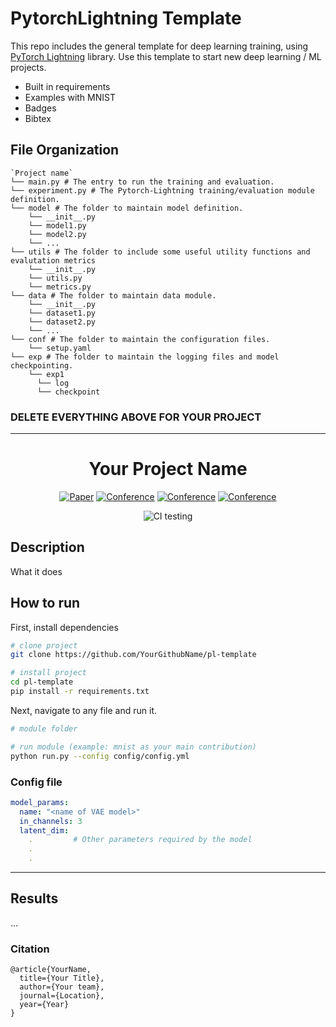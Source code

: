 # PytorchLightning Template
This repo includes the general template for deep learning training, using [PyTorch Lightning](https://github.com/PytorchLightning/pytorch-lightning) library. Use this template to start new deep learning / ML projects.

- Built in requirements
- Examples with MNIST
- Badges
- Bibtex

## File Organization
```
`Project name`
└── main.py # The entry to run the training and evaluation.
└── experiment.py # The Pytorch-Lightning training/evaluation module definition.
└── model # The folder to maintain model definition.
    └── __init__.py
    └── model1.py
    └── model2.py
    └── ...
└── utils # The folder to include some useful utility functions and evalutation metrics
    └── __init__.py
    └── utils.py
    └── metrics.py
└── data # The folder to maintain data module.
    └── __init__.py
    └── dataset1.py
    └── dataset2.py
    └── ...
└── conf # The folder to maintain the configuration files.
    └── setup.yaml
└── exp # The folder to maintain the logging files and model checkpointing.
    └── exp1
      └── log
      └── checkpoint

``` 

### DELETE EVERYTHING ABOVE FOR YOUR PROJECT  
 
---

<div align="center">    
 
# Your Project Name     

[![Paper](http://img.shields.io/badge/paper-arxiv.1001.2234-B31B1B.svg)](https://www.nature.com/articles/nature14539)
[![Conference](http://img.shields.io/badge/NeurIPS-2019-4b44ce.svg)](https://papers.nips.cc/book/advances-in-neural-information-processing-systems-31-2018)
[![Conference](http://img.shields.io/badge/ICLR-2019-4b44ce.svg)](https://papers.nips.cc/book/advances-in-neural-information-processing-systems-31-2018)
[![Conference](http://img.shields.io/badge/AnyConference-year-4b44ce.svg)](https://papers.nips.cc/book/advances-in-neural-information-processing-systems-31-2018)  
<!--
ARXIV     
[![Paper](http://img.shields.io/badge/arxiv-math.co:1480.1111-B31B1B.svg)](https://www.nature.com/articles/nature14539)
-->
![CI testing](https://github.com/PyTorchLightning/deep-learning-project-template/workflows/CI%20testing/badge.svg?branch=master&event=push)


<!--  
Conference   
-->   
</div>
 
## Description   
What it does   

## How to run   
First, install dependencies   
```bash
# clone project   
git clone https://github.com/YourGithubName/pl-template

# install project   
cd pl-template
pip install -r requirements.txt
 ```   
 Next, navigate to any file and run it.   
 ```bash
# module folder

# run module (example: mnist as your main contribution)   
python run.py --config config/config.yml
```
### Config file
```yaml
model_params:
  name: "<name of VAE model>"
  in_channels: 3
  latent_dim: 
    .         # Other parameters required by the model
    .
    .

```

----
## Results

...
<!-- ## Imports
This project is setup as a package which means you can now easily import any file into any other file like so:
```python
from project.datasets.mnist import mnist
from project.lit_classifier_main import LitClassifier
from pytorch_lightning import Trainer

# model
model = LitClassifier()

# data
train, val, test = mnist()

# train
trainer = Trainer()
trainer.fit(model, train, val)

# test using the best model!
trainer.test(test_dataloaders=test)
``` -->

### Citation   
```
@article{YourName,
  title={Your Title},
  author={Your team},
  journal={Location},
  year={Year}
}
```   
